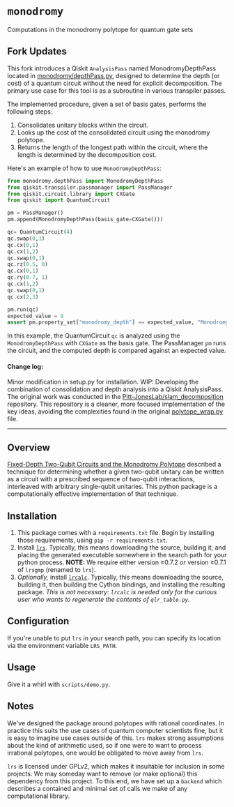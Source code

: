 # `monodromy`

Computations in the monodromy polytope for quantum gate sets

## Fork Updates

This fork introduces a Qiskit `AnalysisPass` named MonodromyDepthPass located in [monodromy/depthPass.py](monodromy/depthPass.py), designed to determine the depth (or cost) of a quantum circuit without the need for explicit decomposition. The primary use case for this tool is as a subroutine in various transpiler passes.

The implemented procedure, given a set of basis gates, performs the following steps:

1. Consolidates unitary blocks within the circuit.
2. Looks up the cost of the consolidated circuit using the monodromy polytope.
3. Returns the length of the longest path within the circuit, where the length is determined by the decomposition cost.

Here's an example of how to use `MonodromyDepthPass`:

```python
from monodromy.depthPass import MonodromyDepthPass
from qiskit.transpiler.passmanager import PassManager
from qiskit.circuit.library import CXGate
from qiskit import QuantumCircuit

pm = PassManager()
pm.append(MonodromyDepthPass(basis_gate=CXGate()))

qc= QuantumCircuit(4)
qc.swap(0,1)
qc.cx(0,1)
qc.cx(1,2)
qc.swap(0,1)
qc.rz(0.5, 0)
qc.cx(0,1)
qc.ry(0.7, 1)
qc.cx(1,2)
qc.swap(0,1)
qc.cx(2,3)

pm.run(qc)
expected_value = 9
assert pm.property_set["monodromy_depth"] == expected_value, "Monodromy depth not calculated correctly!"
```

In this example, the QuantumCircuit `qc` is analyzed using the `MonodromyDepthPass` with `CXGate` as the basis gate. The PassManager `pm` runs the circuit, and the computed depth is compared against an expected value.

#### Change log:

Minor modification in setup.py for installation.
WIP: Developing the combination of consolidation and depth analysis into a Qiskit AnalysisPass.
The original work was conducted in the [Pitt-JonesLab/slam_decomposition](https://github.com/Pitt-JonesLab/slam_decomposition) repository. This repository is a cleaner, more focused implementation of the key ideas, avoiding the complexities found in the original [polytope_wrap.py](https://github.com/Pitt-JonesLab/slam_decomposition/blob/main/src/slam/utils/polytopes/polytope_wrap.py) file.

---

## Overview

[Fixed-Depth Two-Qubit Circuits and the Monodromy Polytope](https://arxiv.org/abs/1904.10541) described a technique for determining whether a given two-qubit unitary can be written as a circuit with a prescribed sequence of two-qubit interactions, interleaved with arbitrary single-qubit unitaries.
This python package is a computationally effective implementation of that technique.

## Installation

1. This package comes with a `requirements.txt` file.
   Begin by installing those requirements, using `pip -r requirements.txt`.
2. Install [`lrs`](http://cgm.cs.mcgill.ca/~avis/C/lrs.html).
   Typically, this means downloading the source, building it, and placing the generated executable somewhere in the search path for your python process.
   **NOTE:** We require either version ≥0.7.2 _or_ version ≥0.7.1 of `lrsgmp` (renamed to `lrs`).
3. _Optionally,_ install [`lrcalc`](https://sites.math.rutgers.edu/~asbuch/lrcalc/). Typically, this means downloading the source, building it, then building the Cython bindings, and installing the resulting package. _This is not necessary: `lrcalc` is needed only for the curious user who wants to regenerate the contents of `qlr_table.py`._

## Configuration

If you're unable to put `lrs` in your search path, you can specify its location via the environment variable `LRS_PATH`.

## Usage

Give it a whirl with `scripts/demo.py`.

## Notes

We've designed the package around polytopes with rational coordinates.
In practice this suits the use cases of quantum computer scientists fine, but it is easy to imagine use cases outside of this.
`lrs` makes strong assumptions about the kind of arithmetic used, so if one were to want to process irrational polytopes, one would be obligated to move away from `lrs`.

`lrs` is licensed under GPLv2, which makes it insuitable for inclusion in some projects.
We may someday want to remove (or make optional) this dependency from this project.
To this end, we have set up a `backend` which describes a contained and minimal set of calls we make of any computational library.
